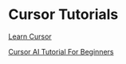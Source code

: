 # Cursor Tutorials

[Learn Cursor](https://cursor.directory/learn)

[Cursor AI Tutorial For Beginners](https://www.thepromptwarrior.com/p/cursor-ai-tutorial-for-beginners)

